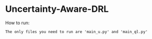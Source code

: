# Uncertainty-Aware-DRL

How to run:
```
The only files you need to run are 'main_u.py' and 'main_ql.py'
```
